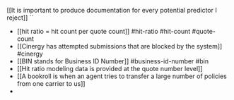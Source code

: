 [[It is important to produce documentation for every potential predictor I reject]]
``

- [[hit ratio = hit count per quote count]] #hit-ratio #hit-count  #quote-count 
- [[Cinergy has attempted submissions that are blocked by the system]] #cinergy
- [[BIN stands for Business ID Number]] #business-id-number #bin
- [[Hit ratio modeling data is provided at the quote number level]] 
- [[A bookroll is when an agent tries to transfer a large number of policies from one carrier to us]] 
- 